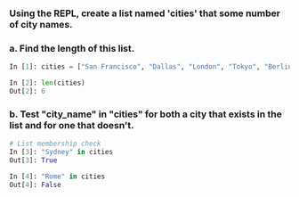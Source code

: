 ### Using the REPL, create a list named 'cities' that some number of city names.

### a. Find the length of this list.

```python
In [1]: cities = ["San Francisco", "Dallas", "London", "Tokyo", "Berlin", "Sydney"]

In [2]: len(cities)
Out[2]: 6
```

### b. Test "city_name" in "cities" for both a city that exists in the list and for one that doesn't.

```python
# List membership check
In [3]: "Sydney" in cities
Out[3]: True

In [4]: "Rome" in cities
Out[4]: False
```

